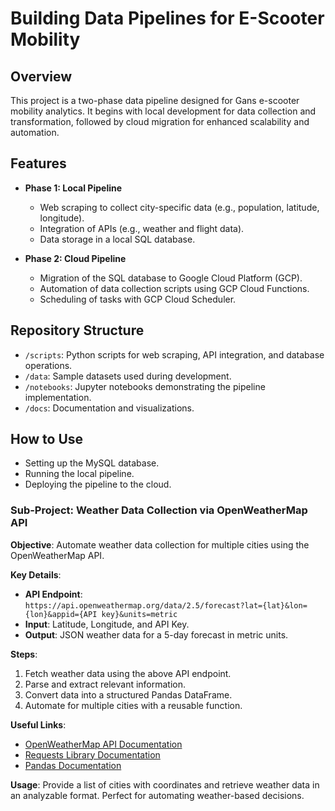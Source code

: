 # Building Data Pipelines for E-Scooter Mobility

## Overview
This project is a two-phase data pipeline designed for Gans e-scooter mobility analytics. It begins with local development for data collection and transformation, followed by cloud migration for enhanced scalability and automation.

## Features
- **Phase 1: Local Pipeline**
  - Web scraping to collect city-specific data (e.g., population, latitude, longitude).
  - Integration of APIs (e.g., weather and flight data).
  - Data storage in a local SQL database.

- **Phase 2: Cloud Pipeline**
  - Migration of the SQL database to Google Cloud Platform (GCP).
  - Automation of data collection scripts using GCP Cloud Functions.
  - Scheduling of tasks with GCP Cloud Scheduler.

## Repository Structure
- `/scripts`: Python scripts for web scraping, API integration, and database operations.
- `/data`: Sample datasets used during development.
- `/notebooks`: Jupyter notebooks demonstrating the pipeline implementation.
- `/docs`: Documentation and visualizations.

## How to Use
- Setting up the MySQL database.
- Running the local pipeline.
- Deploying the pipeline to the cloud.



### Sub-Project: Weather Data Collection via OpenWeatherMap API

**Objective**: Automate weather data collection for multiple cities using the OpenWeatherMap API.

**Key Details**:
- **API Endpoint**:  
  `https://api.openweathermap.org/data/2.5/forecast?lat={lat}&lon={lon}&appid={API key}&units=metric`
- **Input**: Latitude, Longitude, and API Key.
- **Output**: JSON weather data for a 5-day forecast in metric units.

**Steps**:
1. Fetch weather data using the above API endpoint.
2. Parse and extract relevant information.
3. Convert data into a structured Pandas DataFrame.
4. Automate for multiple cities with a reusable function.

**Useful Links**:
- [OpenWeatherMap API Documentation](https://openweathermap.org/api)
- [Requests Library Documentation](https://docs.python-requests.org/)
- [Pandas Documentation](https://pandas.pydata.org/docs/)

**Usage**: Provide a list of cities with coordinates and retrieve weather data in an analyzable format. Perfect for automating weather-based decisions.
